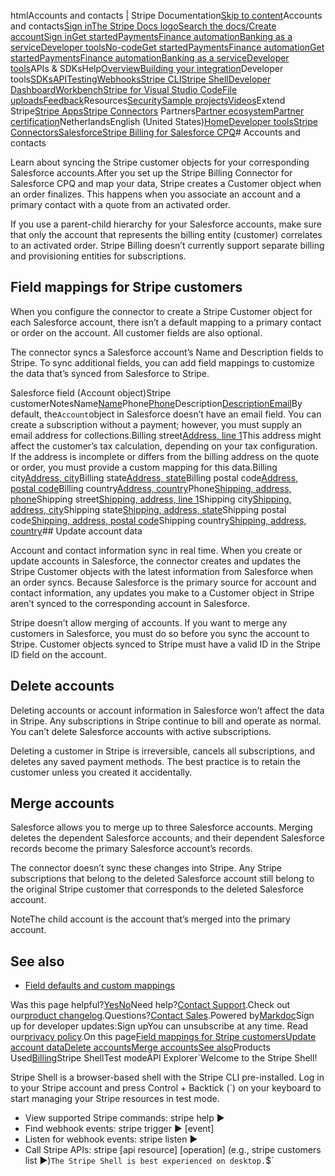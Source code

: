 htmlAccounts and contacts | Stripe Documentation[Skip to content](#main-content)Accounts and contacts[Sign in](https://dashboard.stripe.com/login?redirect=https%3A%2F%2Fdocs.stripe.com%2Fconnectors%2Fsalesforce-cpq%2Faccounts-contacts)[The Stripe Docs logo](/)[Search the docs/](#)[Create account](https://dashboard.stripe.com/register)[Sign in](https://dashboard.stripe.com/login?redirect=https%3A%2F%2Fdocs.stripe.com%2Fconnectors%2Fsalesforce-cpq%2Faccounts-contacts)[Get started](/get-started)[Payments](/payments)[Finance automation](/finance-automation)[Banking as a service](/financial-services)[Developer tools](/development)[No-code](/no-code)[Get started](/get-started)[Payments](/payments)[Finance automation](/finance-automation)[](#)[Get started](/get-started)[Payments](/payments)[Finance automation](/finance-automation)[Banking as a service](/financial-services)[Developer tools](/development)[](#)APIs & SDKsHelp[Overview](/docs/development)[Building your integration](#)Developer tools[SDKs](#)[API](#)[Testing](#)[Webhooks](#)[Stripe CLI](#)[Stripe Shell](#)[Developer Dashboard](#)[Workbench](#)[Stripe for Visual Studio Code](/docs/stripe-vscode)[File uploads](/docs/file-upload)[Feedback](/docs/dev-tools-csat)Resources[Security](#)[Sample projects](#)[Videos](#)Extend Stripe[Stripe Apps](#)[Stripe Connectors](#)
Partners[Partner ecosystem](/docs/partners)[Partner certification](/docs/partners/training-and-certification)NetherlandsEnglish (United States)[](#)[](#)[Home](/docs)[Developer tools](/docs/development)[Stripe Connectors](/docs/connectors)[Salesforce](/docs/connectors/salesforce)[Stripe Billing for Salesforce CPQ](/docs/connectors/salesforce-cpq/overview)# Accounts and contacts

Learn about syncing the Stripe customer objects for your corresponding Salesforce accounts.After you set up the Stripe Billing Connector for Salesforce CPQ and map your data, Stripe creates a Customer object when an order finalizes. This happens when you associate an account and a primary contact with a quote from an activated order.

If you use a parent-child hierarchy for your Salesforce accounts, make sure that only the account that represents the billing entity (customer) correlates to an activated order. Stripe Billing doesn’t currently support separate billing and provisioning entities for subscriptions.

## Field mappings for Stripe customers

When you configure the connector to create a Stripe Customer object for each Salesforce account, there isn’t a default mapping to a primary contact or order on the account. All customer fields are also optional.

The connector syncs a Salesforce account’s Name and Description fields to Stripe. To sync additional fields, you can add field mappings to customize the data that’s synced from Salesforce to Stripe.

Salesforce field (Account object)Stripe customerNotesName[Name](/api/customers/object#customer_object-name)Phone[Phone](/api/customers/object#customer_object-phone)Description[Description](/api/customers/object#customer_object-description)[Email](/api/customers/object#customer_object-email)By default, the`Account`object in Salesforce doesn’t have an email field. You can create a subscription without a payment; however, you must supply an email address for collections.Billing street[Address, line 1](/api/customers/object#customer_object-address-line1)This address might affect the customer’s tax calculation, depending on your tax configuration. If the address is incomplete or differs from the billing address on the quote or order, you must provide a custom mapping for this data.Billing city[Address, city](/api/customers/object#customer_object-address-city)Billing state[Address, state](/api/customers/object#customer_object-address-state)Billing postal code[Address, postal code](/api/customers/object#customer_object-address-postal_code)Billing country[Address, country](/api/customers/object#customer_object-address-country)Phone[Shipping, address, phone](/api/customers/object#customer_object-phone)Shipping street[Shipping, address, line 1](/api/customers/object#customer_object-shipping-address-line1)Shipping city[Shipping, address, city](/api/customers/object#customer_object-shipping-address-city)Shipping state[Shipping, address, state](/api/customers/object#customer_object-shipping-address-state)Shipping postal code[Shipping, address, postal code](/api/customers/object#customer_object-shipping-address-postal_code)Shipping country[Shipping, address, country](/api/customers/object#customer_object-shipping-address-country)## Update account data

Account and contact information sync in real time. When you create or update accounts in Salesforce, the connector creates and updates the Stripe Customer objects with the latest information from Salesforce when an order syncs. Because Salesforce is the primary source for account and contact information, any updates you make to a Customer object in Stripe aren’t synced to the corresponding account in Salesforce.

Stripe doesn’t allow merging of accounts. If you want to merge any customers in Salesforce, you must do so before you sync the account to Stripe. Customer objects synced to Stripe must have a valid ID in the Stripe ID field on the account.

## Delete accounts

Deleting accounts or account information in Salesforce won’t affect the data in Stripe. Any subscriptions in Stripe continue to bill and operate as normal. You can’t delete Salesforce accounts with active subscriptions.

Deleting a customer in Stripe is irreversible, cancels all subscriptions, and deletes any saved payment methods. The best practice is to retain the customer unless you created it accidentally.

## Merge accounts

Salesforce allows you to merge up to three Salesforce accounts. Merging deletes the dependent Salesforce accounts, and their dependent Salesforce records become the primary Salesforce account’s records.

The connector doesn’t sync these changes into Stripe. Any Stripe subscriptions that belong to the deleted Salesforce account still belong to the original Stripe customer that corresponds to the deleted Salesforce account.

NoteThe child account is the account that’s merged into the primary account.

## See also

- [Field defaults and custom mappings](/connectors/salesforce-cpq/field-mappings)

Was this page helpful?[Yes](#)[No](#)Need help?[Contact Support](https://support.stripe.com/).Check out our[product changelog](https://stripe.com/blog/changelog).Questions?[Contact Sales](https://stripe.com/contact/sales).Powered by[Markdoc](https://markdoc.dev)Sign up for developer updates:Sign upYou can unsubscribe at any time. Read our[privacy policy](https://stripe.com/privacy).On this page[Field mappings for Stripe customers](#customer-field-mappings)[Update account data](#update-accounts)[Delete accounts](#delete-accounts)[Merge accounts](#merge-accounts)[See also](#see-also)Products Used[Billing](/billing)Stripe ShellTest modeAPI Explorer[](https://stripe.com/docs/stripe-cli#install)`Welcome to the Stripe Shell!

Stripe Shell is a browser-based shell with the Stripe CLI pre-installed. Log in to your
Stripe account and press Control + Backtick (`) on your keyboard to start managing your Stripe
resources in test mode.

- View supported Stripe commands: stripe help ▶️
- Find webhook events: stripe trigger ▶️ [event]
- Listen for webhook events: stripe listen ▶
- Call Stripe APIs: stripe [api resource] [operation] (e.g., stripe customers list ▶️)`The Stripe Shell is best experienced on desktop.`$`
